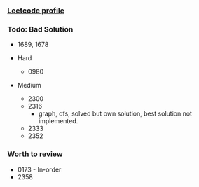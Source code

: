 ### [Leetcode profile](https://leetcode.com/tinghaolai/)


### Todo: Bad Solution

* 1689, 1678

* Hard
    * 0980
* Medium
    * 2300
    * 2316
        * graph, dfs, solved but own solution, best solution not implemented.
    * 2333
    * 2352

### Worth to review

* 0173 - In-order
* 2358
